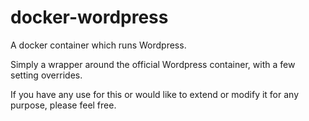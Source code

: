docker-wordpress
================

A docker container which runs Wordpress.

Simply a wrapper around the official Wordpress container, with a few setting overrides.

If you have any use for this or would like to extend or modify it for any purpose, please feel free.